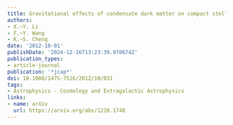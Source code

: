 ```yaml
---
title: Gravitational effects of condensate dark matter on compact stellar objects
authors:
- X.~Y. Li
- F.~Y. Wang
- K.~S. Cheng
date: '2012-10-01'
publishDate: '2024-12-16T13:23:39.970674Z'
publication_types:
- article-journal
publication: '*jcap*'
doi: 10.1088/1475-7516/2012/10/031
tags:
- Astrophysics - Cosmology and Extragalactic Astrophysics
links:
- name: arXiv
  url: https://arxiv.org/abs/1210.1748
---
```

